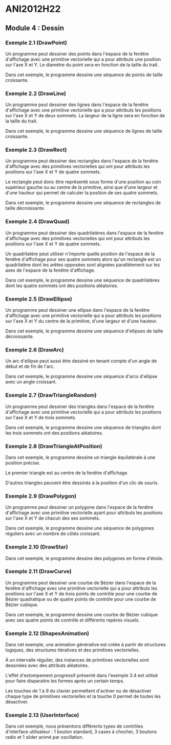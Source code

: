 # ANI2012H22

## Module 4 : Dessin

### Exemple 2.1 (DrawPoint)

Un programme peut dessiner des points dans l'espace de la fenêtre d'affichage avec une primitive vectorielle qui a pour attributs une position sur l'axe X et Y. Le diamètre du point sera en fonction de la taille du trait.

Dans cet exemple, le programme dessine une séquence de points de taille croissante.

### Exemple 2.2 (DrawLine)

Un programme peut dessiner des lignes dans l'espace de la fenêtre d'affichage avec une primitive vectorielle qui a pour attributs les positions sur l'axe X et Y de deux sommets. La largeur de la ligne sera en fonction de la taille du trait.

Dans cet exemple, le programme dessine une séquence de lignes de taille croissante.

### Exemple 2.3 (DrawRect)

Un programme peut dessiner des rectangles dans l'espace de la fenêtre d'affichage avec des primitives vectorielles qui ont pour attributs les positions sur l'axe X et Y de quatre sommets.

Le rectangle peut donc être représenté sous forme d'une position au coin supérieur gauche ou au centre de la primitive, ainsi que d'une largeur et d'une hauteur qui permet de calculer la position de ses quatre sommets.

Dans cet exemple, le programme dessine une séquence de rectangles de taille décroissante.

### Exemple 2.4 (DrawQuad)

Un programme peut dessiner des quadrilatères dans l'espace de la fenêtre d'affichage avec des primitives vectorielles qui ont pour attributs les positions sur l'axe X et Y de quatre sommets.

Un quadrilatère peut utiliser n'importe quelle position de l'espace de la fenêtre d'affichage pour ses quatre sommets alors qu'un rectangle est un quadrilatère dont les arêtes opposées sont alignées parallèlement sur les axes de l'espace de la fenêtre d'affichage.

Dans cet exemple, le programme dessine une séquence de quadrilatères dont les quatre sommets ont des positions aléatoires.

### Exemple 2.5 (DrawEllipse)

Un programme peut dessiner une ellipse dans l'espace de la fenêtre d'affichage avec une primitive vectorielle qui a pour attributs les positions sur l'axe X et Y du centre de la primitive, d'une largeur et d'une hauteur.

Dans cet exemple, le programme dessine une séquence d'ellipses de taille décroissante.

### Exemple 2.6 (DrawArc)

Un arc d'ellipse peut aussi être dessiné en tenant compte d'un angle de début et de fin de l'arc.

Dans cet exemple, le programme dessine une séquence d'arcs d'ellipse avec un angle croissant.

### Exemple 2.7 (DrawTriangleRandom)

Un programme peut dessiner des triangles dans l'espace de la fenêtre d'affichage avec une primitive vectorielle qui a pour attributs les positions sur l'axe X et Y de trois sommets.

Dans cet exemple, le programme dessine une séquence de triangles dont les trois sommets ont des positions aléatoires.

### Exemple 2.8 (DrawTriangleAtPosition)

Dans cet exemple, le programme dessine un triangle équilatérale à une position précise.

Le premier triangle est au centre de la fenêtre d'affichage.

D'autres triangles peuvent être dessinés à la position d'un clic de souris.

### Exemple 2.9 (DrawPolygon)

Un programme peut dessiner un polygone dans l'espace de la fenêtre d'affichage avec une primitive vectorielle ayant pour attributs les positions sur l'axe X et Y de chacun des ses sommets.

Dans cet exemple, le programme dessine une séquence de polygones réguliers avec un nombre de côtés croissant.

### Exemple 2.10 (DrawStar)

Dans cet exemple, le programme dessine des polygones en forme d'étoile.

### Exemple 2.11 (DrawCurve)

Un programme peut dessiner une courbe de Bézier dans l'espace de la fenêtre d'affichage avec une primitive vectorielle qui a pour attributs les positions sur l'axe X et Y de trois points de contrôle pour une courbe de Bézier quadratique ou de quatre points de contrôle pour une courbe de Bézier cubique.

Dans cet exemple, le programme dessine une courbe de Bézier cubique avec ses quatre points de contrôle et différents repères visuels.

### Exemple 2.12 (ShapesAnimation)

Dans cet exemple, une animation générative est créée à partir de structures logiques, des structures itératives et des primitives vectorielles. 

À un intervalle régulier, des instances de primitives vectorielles sont dessinées avec des attributs aléatoires.

L'effet d'estompement progressif présenté dans l'exemple 3.4 est utilisé pour faire disparaitre les formes après un certain temps.

Les touches de 1 à 9 du clavier permettent d'activer ou de désactiver chaque type de primitives vectorielles et la touche 0 permet de toutes les désactiver.

### Exemple 2.13 (UserInterface)

Dans cet exemple, nous présentons différents types de contrôles d'interface utilisateur : 1 bouton standard, 3 cases à chocher, 3 boutons radio et 1 slider animé par oscillation.

